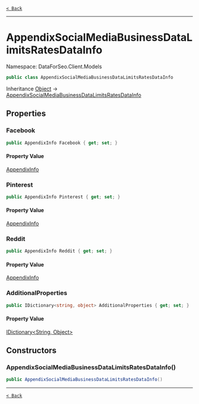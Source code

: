 [`< Back`](./)

---

# AppendixSocialMediaBusinessDataLimitsRatesDataInfo

Namespace: DataForSeo.Client.Models

```csharp
public class AppendixSocialMediaBusinessDataLimitsRatesDataInfo
```

Inheritance [Object](https://docs.microsoft.com/en-us/dotnet/api/system.object) → [AppendixSocialMediaBusinessDataLimitsRatesDataInfo](./dataforseo.client.models.appendixsocialmediabusinessdatalimitsratesdatainfo)

## Properties

### **Facebook**

```csharp
public AppendixInfo Facebook { get; set; }
```

#### Property Value

[AppendixInfo](./dataforseo.client.models.appendixinfo)<br>

### **Pinterest**

```csharp
public AppendixInfo Pinterest { get; set; }
```

#### Property Value

[AppendixInfo](./dataforseo.client.models.appendixinfo)<br>

### **Reddit**

```csharp
public AppendixInfo Reddit { get; set; }
```

#### Property Value

[AppendixInfo](./dataforseo.client.models.appendixinfo)<br>

### **AdditionalProperties**

```csharp
public IDictionary<string, object> AdditionalProperties { get; set; }
```

#### Property Value

[IDictionary&lt;String, Object&gt;](https://docs.microsoft.com/en-us/dotnet/api/system.collections.generic.idictionary-2)<br>

## Constructors

### **AppendixSocialMediaBusinessDataLimitsRatesDataInfo()**

```csharp
public AppendixSocialMediaBusinessDataLimitsRatesDataInfo()
```

---

[`< Back`](./)
